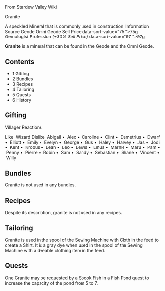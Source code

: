 From Stardew Valley Wiki

Granite

A speckled Mineral that is commonly used in construction. Information Source Geode Omni Geode Sell Price data-sort-value="75 "&gt;75g Gemologist Profession *(+30% Sell Price)* data-sort-value="97 "&gt;97g

**Granite** is a mineral that can be found in the Geode and the Omni Geode.

## Contents

- 1 Gifting
- 2 Bundles
- 3 Recipes
- 4 Tailoring
- 5 Quests
- 6 History

## Gifting

Villager Reactions

Like  Wizard Dislike  Abigail •  Alex •  Caroline •  Clint •  Demetrius •  Dwarf •  Elliott •  Emily •  Evelyn •  George •  Gus •  Haley •  Harvey •  Jas •  Jodi •  Kent •  Krobus •  Leah •  Leo •  Lewis •  Linus •  Marnie •  Maru •  Pam •  Penny •  Pierre •  Robin •  Sam •  Sandy •  Sebastian •  Shane •  Vincent •  Willy

## Bundles

Granite is not used in any bundles.

## Recipes

Despite its description, granite is not used in any recipes.

## Tailoring

Granite is used in the spool of the Sewing Machine with Cloth in the feed to create a Shirt. It is a gray dye when used in the spool of the Sewing Machine with a dyeable clothing item in the feed.

## Quests

One Granite may be requested by a Spook Fish in a Fish Pond quest to increase the capacity of the pond from 5 to 7.